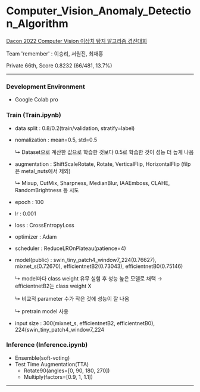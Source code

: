 # Computer_Vision_Anomaly_Detection_Algorithm
[Dacon 2022 Computer Vision 이상치 탐지 알고리즘 경진대회](https://dacon.io/competitions/official/235894/overview/description)

Team 'remember' : 이승리, 서원진, 최재홍

Private 66th, Score 0.8232 (66/481, 13.7%)

----

### Development Environment

- Google Colab pro

### Train (Train.ipynb)

- data split : 0.8/0.2(train/validation, stratify=label)
- nomalization : mean=0.5, std=0.5 
  
  ↳ Dataset으로 계산한 값으로 학습한 것보다 0.5로 학습한 것이 성능 더 높게 나옴
- augmentation : ShiftScaleRotate, Rotate, VerticalFlip, HorizontalFlip (filp은 metal_nuts에서 제외)

  ↳ Mixup, CutMix, Sharpness, MedianBlur, IAAEmboss, CLAHE, RandomBrightness 등 시도
- epoch : 100
- lr : 0.001
- loss : CrossEntropyLoss
- optimizer : Adam
- scheduler : ReduceLROnPlateau(patience=4)
- model(public) : swin_tiny_patch4_window7_224(0.76627), mixnet_s(0.72670), efficientnetB2(0.73043), efficientnetB0(0.75146)

   ↳ model마다 class weight 유무 실험 후 성능 높은 모델로 채택 → efficientnetB2는 class weight X
   
   ↳ 비교적 parameter 수가 작은 것에 성능이 잘 나옴
   
   ↳ pretrain model 사용
- input size : 300(mixnet_s, efficientnetB2, efficientnetB0), 224(swin_tiny_patch4_window7_224

### Inference (Inference.ipynb)

- Ensemble(soft-voting)
- Test Time Augmentation(TTA)
  - Rotate90(angles=[0, 90, 180, 270])
  - Multiply(factors=[0.9, 1, 1.1])

---


